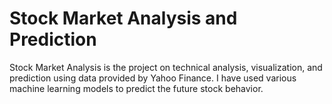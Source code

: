 # Stock Market Analysis and Prediction

Stock Market Analysis is the project on technical analysis, visualization, and prediction using data provided by Yahoo Finance. I have used various machine learning models to predict the future stock behavior.
